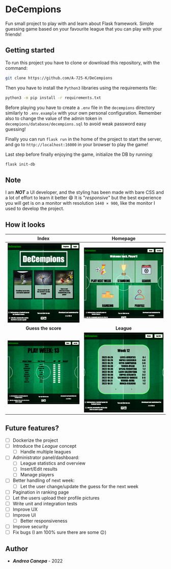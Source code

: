 # DeCempions
Fun small project to play with and learn about Flask framework. Simple guessing game based on your favourite league that you can play with your friends!

## Getting started
To run this project you have to clone or download this repository, with the command:
```bash
git clone https://github.com/A-725-K/DeCempions
```
Then you have to install the `Python3` libraries using the requirements file:
```bash
python3 -m pip install -r requirements.txt
```
Before playing you have to create a `.env` file in the `decempions` directory similarly to `.env.example` with your own personal configuration. Remember also to change the value of the admin token in `decempions/database/decempions.sql` to avoid weak password easy guessing!

Finally you can run `flask run` in the home of the project to start the server, and go to `http://localhost:16000` in your browser to play the game!

Last step before finally enjoying the game, initialize the DB by running:
```bash
flask init-db
```

## Note
I am ***NOT*** a UI developer, and the styling has been made with bare CSS and a lot of effort to learn it better :smile: It is "*responsive*" but the best experience you will get is on a monitor with resolution `1440 × 900`, like the monitor I used to develop the project.

## How it looks
| **Index** | **Homepage** |
| :-: | :-: |
| ![](img/index.png) | ![](img/home.png) |
| **Guess the score** | **League** |
| ![](img/play.png) | ![](img/league.png) |

## Future features?
- [ ] Dockerize the project
- [ ] Introduce the *League* concept
  - [ ] Handle multiple leagues
- [ ] Administrator panel/dashboard:
  - [ ] League statistics and overview
  - [ ] Insert/Edit results
  - [ ] Manage players
- [ ] Better handling of next week:
  - [ ] Let the user change/update the guess for the next week
- [ ] Pagination in ranking page
- [ ] Let the users upload their profile pictures
- [ ] Write unit and integration tests
- [ ] Improve UX
- [ ] Improve UI
  - [ ] Better responsiveness
- [ ] Improve security
- [ ] Fix bugs (I am 100% sure there are some :wink:)

## Author

* ***Andrea Canepa*** - 2022
